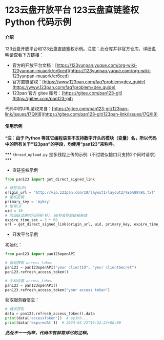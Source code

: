 # 123云盘开放平台 123云盘直链鉴权 Python 代码示例

#### 介绍
123云盘开放平台和123云盘直链鉴权示例。注意：此仓库并非官方仓库，详细说明请查看下方链接： 

+ 官方的开放平台文档：[https://123yunpan.yuque.com/org-wiki-123yunpan-muaork/cr6ced](https://123yunpan.yuque.com/org-wiki-123yunpan-muaork/cr6ced)
+ 官方直链鉴权：[https://www.123pan.com/faq?problem=dev_guide](https://www.123pan.com/faq?problem=dev_guide)
+ 123pan 官方 gitee 账号：[https://gitee.com/pan123-git](https://gitee.com/pan123-git)

代码中的URL鉴权来自：[https://gitee.com/pan123-git/123pan-link/issues/I7QXI8](https://gitee.com/pan123-git/123pan-link/issues/I7QXI8)

#### 使用示例
***注：由于 Python 等其它编程语言不支持数字开头的模块（变量）名，所以代码中的所有关于“123pan”的字段，均使用“pan123”来称呼。**

*** `thread_upload.py` 是多线程上传的示例（不过貌似接口只支持2个同时请求）***

+ 直链鉴权示例

```python
from pan123 import get_direct_signed_link

# 待签名URL
origin_url = 'http://vip.123pan.com/10/layout1/layout2/%E6%88%91.txt'
# 鉴权密钥
primary_key = 'mykey'
# 账号id
uid = 10
# 防盗链过期时间间隔(秒)，60秒会导致链接失效
expire_time_sec = 3 * 60
url = get_direct_signed_link(origin_url, uid, primary_key, expire_time_sec)
```

+ 开发平台示例

初始化：

```python
from pan123 import pan123openAPI

# 自动获取 access_token
pan123 = pan123openAPI("your clientID", "your clientSecret")
pan123.refresh_access_token()

# 手动设置 access_token
pan123 = pan123openAPI()
pan123.refresh_access_token("your access token")
```

获取服务器信息：

```python
# 请求获取
data = pan123.refresh_access_token().data
print(data['accessToken'])  # eyJhb...
print(data['expiredAt'])  # 2024-03-22T19:52:23+08:00
```

***此处不一一列举，代码中有非常详尽的注释。***